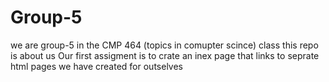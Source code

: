 # Group-5
we are group-5 in the CMP 464 (topics in comupter scince) class this repo is about us
Our first assigment is to crate an inex page that links to seprate html pages we have created for outselves
